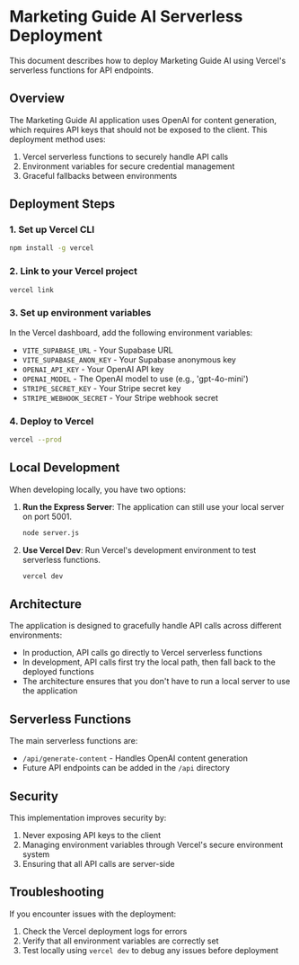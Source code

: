# Marketing Guide AI Serverless Deployment

This document describes how to deploy Marketing Guide AI using Vercel's serverless functions for API endpoints.

## Overview

The Marketing Guide AI application uses OpenAI for content generation, which requires API keys that should not be exposed to the client. This deployment method uses:

1. Vercel serverless functions to securely handle API calls
2. Environment variables for secure credential management
3. Graceful fallbacks between environments

## Deployment Steps

### 1. Set up Vercel CLI

```bash
npm install -g vercel
```

### 2. Link to your Vercel project

```bash
vercel link
```

### 3. Set up environment variables

In the Vercel dashboard, add the following environment variables:

- `VITE_SUPABASE_URL` - Your Supabase URL
- `VITE_SUPABASE_ANON_KEY` - Your Supabase anonymous key
- `OPENAI_API_KEY` - Your OpenAI API key
- `OPENAI_MODEL` - The OpenAI model to use (e.g., 'gpt-4o-mini')
- `STRIPE_SECRET_KEY` - Your Stripe secret key
- `STRIPE_WEBHOOK_SECRET` - Your Stripe webhook secret

### 4. Deploy to Vercel

```bash
vercel --prod
```

## Local Development

When developing locally, you have two options:

1. **Run the Express Server**: The application can still use your local server on port 5001.
   ```bash
   node server.js
   ```

2. **Use Vercel Dev**: Run Vercel's development environment to test serverless functions.
   ```bash
   vercel dev
   ```

## Architecture

The application is designed to gracefully handle API calls across different environments:

- In production, API calls go directly to Vercel serverless functions
- In development, API calls first try the local path, then fall back to the deployed functions
- The architecture ensures that you don't have to run a local server to use the application

## Serverless Functions

The main serverless functions are:

- `/api/generate-content` - Handles OpenAI content generation
- Future API endpoints can be added in the `/api` directory

## Security

This implementation improves security by:

1. Never exposing API keys to the client
2. Managing environment variables through Vercel's secure environment system
3. Ensuring that all API calls are server-side

## Troubleshooting

If you encounter issues with the deployment:

1. Check the Vercel deployment logs for errors
2. Verify that all environment variables are correctly set
3. Test locally using `vercel dev` to debug any issues before deployment
